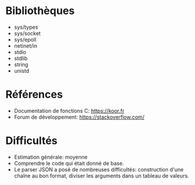 # Bibliothèques
* sys/types
* sys/socket
* sys/epoll
* netinet/in
* stdio
* stdlib
* string
* unistd

# Références
* Documentation de fonctions C: https://koor.fr
* Forum de développement: https://stackoverflow.com/

# Difficultés
* Estimation générale: moyenne
* Comprendre le code qui était donné de base.
* Le parser JSON a posé de nombreuses difficultés: construction d'une chaîne au bon format, diviser les arguments dans un tableau de valeurs.


